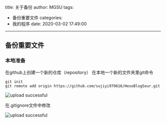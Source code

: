 title: 关于备份
author: MGSU
tags:
  - 备份重要文件
categories:
  - 我的程序
date: 2020-03-02 17:49:00
---
## 备份重要文件

### 本地准备

在github上创建一个新的仓库（repository） 在本地一个新的文件夹里git命令
```
git init
git remote add origin https://github.com/sujiyi970616/HexoBlogSour.git
```

![upload successful](/images/pasted-17.png)

在.gitignore文件中修改


![upload successful](/images/pasted-18.png)
